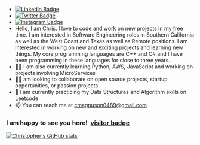 -  [![Linkedin Badge](https://img.shields.io/badge/-LinkedIn-0e76a8?style=flat-square&logo=Linkedin&logoColor=white)](https://linkedin.com/in/christopher-magnuson)
-  [![Twitter Badge](https://img.shields.io/badge/-Twitter-00acee?style=flat-square&logo=Twitter&logoColor=white)](https://twitter.com/)
-  [![Instagram Badge](https://img.shields.io/badge/-Instagram-e4405f?style=flat-square&logo=Instagram&logoColor=white)](https://instagram.com//)
-   Hello, I am Chris. I love to code and work on new projects in my free time.  I am interested in Software Engineering roles in Southern California as well as the    West Coast and Texas as well as Remote positions. I am interested in working on new and exciting projects and learning new things. My core programming         languages are C++ and C# and I have been programming in these languages for close to three years.  
- 👨‍💻 I am also currently learning Python, AWS, JavaScript and working on projects involving MicroServices
- 👨‍💻  am looking to collaborate on open source projects, startup opportunities, or passion projects. 
- 🚀 I am currently practicing my Data Structures and Algorithm skills on Leetcode
- 📫 You can reach me at cmagnuson0489@gmail.com



### I am happy to see you here! &nbsp;[visitor badge](https://visitor-badge.glitch.me/badge?page_id=cmagnuson0489.cmagnuson0489)

[![Christopher's GitHub stats](https://github-readme-stats.vercel.app/api?username=cmagnuson0489)](https://github.com/cmagnuson0489/github-readme-stats)
